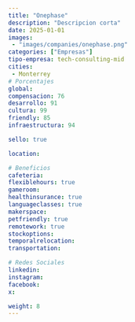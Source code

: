 ```yaml
---
title: "Onephase"
description: "Descripcion corta"
date: 2025-01-01
images: 
 - "images/companies/onephase.png"
categories: ["Empresas"]
tipo-empresa: tech-consulting-mid
cities: 
 - Monterrey
# Porcentajes  
global: 
compensacion: 76
desarrollo: 91
cultura: 99
friendly: 85
infraestructura: 94 

sello: true

location: 

# Beneficios
cafeteria: 
flexiblehours: true
gameroom: 
healthinsurance: true
languageclasses: true
makerspace: 
petfriendly: true
remotework: true
stockoptions: 
temporalrelocation: 
transportation: 

# Redes Sociales
linkedin: 
instagram: 
facebook: 
x: 

weight: 8
---
```

